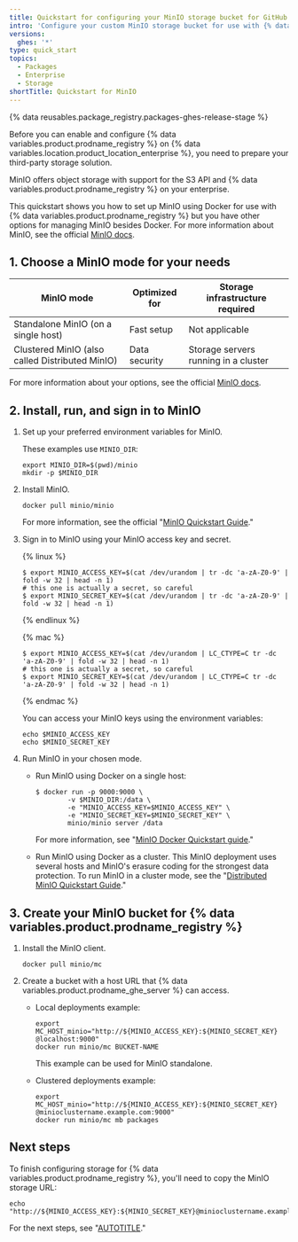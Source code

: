 ```yaml
---
title: Quickstart for configuring your MinIO storage bucket for GitHub Packages
intro: 'Configure your custom MinIO storage bucket for use with {% data variables.product.prodname_registry %}.'
versions:
  ghes: '*'
type: quick_start
topics:
  - Packages
  - Enterprise
  - Storage
shortTitle: Quickstart for MinIO
---
```


{% data reusables.package_registry.packages-ghes-release-stage %}

Before you can enable and configure {% data variables.product.prodname_registry %} on {% data variables.location.product_location_enterprise %}, you need to prepare your third-party storage solution.

MinIO offers object storage with support for the S3 API and {% data variables.product.prodname_registry %} on your enterprise.

This quickstart shows you how to set up MinIO using Docker for use with {% data variables.product.prodname_registry %} but you have other options for managing MinIO besides Docker. For more information about MinIO, see the official [MinIO docs](https://docs.min.io/).

## 1. Choose a MinIO mode for your needs

| MinIO mode | Optimized for | Storage infrastructure required |
|----|----|----|
| Standalone MinIO (on a single host) | Fast setup |  Not applicable |
| Clustered MinIO (also called Distributed MinIO)|  Data security | Storage servers running in a cluster |

For more information about your options, see the official [MinIO docs](https://docs.min.io/).

## 2. Install, run, and sign in to MinIO

1. Set up your preferred environment variables for MinIO.

    These examples use `MINIO_DIR`:

    ```shell
    export MINIO_DIR=$(pwd)/minio
    mkdir -p $MINIO_DIR
    ```

1. Install MinIO.

    ```shell
    docker pull minio/minio
    ```

    For more information, see the official "[MinIO Quickstart Guide](https://docs.min.io/docs/minio-quickstart-guide)."

1. Sign in to MinIO using your MinIO access key and secret.

    {% linux %}

    ```shell
    $ export MINIO_ACCESS_KEY=$(cat /dev/urandom | tr -dc 'a-zA-Z0-9' | fold -w 32 | head -n 1)
    # this one is actually a secret, so careful
    $ export MINIO_SECRET_KEY=$(cat /dev/urandom | tr -dc 'a-zA-Z0-9' | fold -w 32 | head -n 1)
    ```

    {% endlinux %}

    {% mac %}

    ```shell
    $ export MINIO_ACCESS_KEY=$(cat /dev/urandom | LC_CTYPE=C tr -dc 'a-zA-Z0-9' | fold -w 32 | head -n 1)
    # this one is actually a secret, so careful
    $ export MINIO_SECRET_KEY=$(cat /dev/urandom | LC_CTYPE=C tr -dc 'a-zA-Z0-9' | fold -w 32 | head -n 1)
    ```

    {% endmac %}

    You can access your MinIO keys using the environment variables:

    ```shell
    echo $MINIO_ACCESS_KEY
    echo $MINIO_SECRET_KEY
    ```

1. Run MinIO in your chosen mode.

   - Run MinIO using Docker on a single host:

     ```shell
     $ docker run -p 9000:9000 \
             -v $MINIO_DIR:/data \
             -e "MINIO_ACCESS_KEY=$MINIO_ACCESS_KEY" \
             -e "MINIO_SECRET_KEY=$MINIO_SECRET_KEY" \
             minio/minio server /data
     ```

     For more information, see "[MinIO Docker Quickstart guide](https://docs.min.io/docs/minio-docker-quickstart-guide.html)."

   - Run MinIO using Docker as a cluster. This MinIO deployment uses several hosts and MinIO's erasure coding for the strongest data protection. To run MinIO in a cluster mode, see the "[Distributed MinIO Quickstart Guide](https://docs.min.io/docs/distributed-minio-quickstart-guide.html)."

## 3. Create your MinIO bucket for {% data variables.product.prodname_registry %}

1. Install the MinIO client.

    ```shell
    docker pull minio/mc
    ```

1. Create a bucket with a host URL that {% data variables.product.prodname_ghe_server %} can access.

   - Local deployments example:

     ```shell
     export MC_HOST_minio="http://${MINIO_ACCESS_KEY}:${MINIO_SECRET_KEY} @localhost:9000"
     docker run minio/mc BUCKET-NAME
     ```

     This example can be used for MinIO standalone.

   - Clustered deployments example:

     ```shell
     export MC_HOST_minio="http://${MINIO_ACCESS_KEY}:${MINIO_SECRET_KEY} @minioclustername.example.com:9000"
     docker run minio/mc mb packages
     ```

## Next steps

To finish configuring storage for {% data variables.product.prodname_registry %}, you'll need to copy the MinIO storage URL:

```
echo "http://${MINIO_ACCESS_KEY}:${MINIO_SECRET_KEY}@minioclustername.example.com:9000"
```

For the next steps, see "[AUTOTITLE](/admin/packages/enabling-github-packages-with-minio)."
